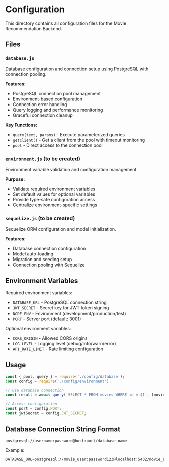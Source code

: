# Configuration

This directory contains all configuration files for the Movie Recommendation Backend.

## Files

### `database.js`
Database configuration and connection setup using PostgreSQL with connection pooling.

**Features:**
- PostgreSQL connection pool management
- Environment-based configuration
- Connection error handling
- Query logging and performance monitoring
- Graceful connection cleanup

**Key Functions:**
- `query(text, params)` - Execute parameterized queries
- `getClient()` - Get a client from the pool with timeout monitoring
- `pool` - Direct access to the connection pool

### `environment.js` (to be created)
Environment variable validation and configuration management.

**Purpose:**
- Validate required environment variables
- Set default values for optional variables
- Provide type-safe configuration access
- Centralize environment-specific settings

### `sequelize.js` (to be created)
Sequelize ORM configuration and model initialization.

**Features:**
- Database connection configuration
- Model auto-loading
- Migration and seeding setup
- Connection pooling with Sequelize

## Environment Variables

Required environment variables:
- `DATABASE_URL` - PostgreSQL connection string
- `JWT_SECRET` - Secret key for JWT token signing
- `NODE_ENV` - Environment (development/production/test)
- `PORT` - Server port (default: 3001)

Optional environment variables:
- `CORS_ORIGIN` - Allowed CORS origins
- `LOG_LEVEL` - Logging level (debug/info/warn/error)
- `API_RATE_LIMIT` - Rate limiting configuration

## Usage

```javascript
const { pool, query } = require('./config/database');
const config = require('./config/environment');

// Use database connection
const result = await query('SELECT * FROM movies WHERE id = $1', [movieId]);

// Access configuration
const port = config.PORT;
const jwtSecret = config.JWT_SECRET;
```

## Database Connection String Format

```
postgresql://username:password@host:port/database_name
```

Example:
```
DATABASE_URL=postgresql://movie_user:password123@localhost:5432/movie_recommendation
``` 